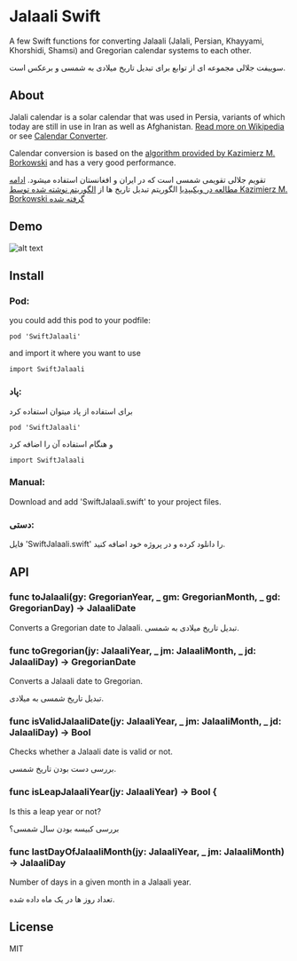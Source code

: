 # Jalaali Swift

A few Swift functions for converting Jalaali (Jalali, Persian, Khayyami, Khorshidi, Shamsi) and Gregorian calendar systems to each other.

سوییفت جلالی مجموعه ای از توابع برای تبدیل تاریخ میلادی به شمسی و برعکس است.

## About

Jalali calendar is a solar calendar that was used in Persia, variants of which today are still in use in Iran as well as Afghanistan. [Read more on Wikipedia](http://en.wikipedia.org/wiki/Jalali_calendar) or see [Calendar Converter](http://www.fourmilab.ch/documents/calendar/).

Calendar conversion is based on the [algorithm provided by Kazimierz M. Borkowski](http://www.astro.uni.torun.pl/~kb/Papers/EMP/PersianC-EMP.htm) and has a very good performance.

تقویم جلالی تقویمی شمسی است که در ایران و افغانستان استفاده میشود. [ادامه مطالعه در ویکیپدیا](http://en.wikipedia.org/wiki/Jalali_calendar)
الگوریتم تبدیل تاریخ ها از [الگوریتم نوشته شده توسط Kazimierz M. Borkowski گرفته شده](http://www.astro.uni.torun.pl/~kb/Papers/EMP/PersianC-EMP.htm)

## Demo

![alt text](http://s9.picofile.com/file/8340200584/SwiftJalaali.png)


## Install
### Pod:
you could add this pod to your podfile:
```
pod 'SwiftJalaali'
```
and import it where you want to use
```
import SwiftJalaali
```
### پاد:
برای استفاده از پاد میتوان استفاده کرد
```
pod 'SwiftJalaali'
```
و هنگام استفاده آن را اضافه کرد
```
import SwiftJalaali
```

### Manual:
Download and add 'SwiftJalaali.swift' to your project files.
### دستی:
فایل 'SwiftJalaali.swift' را دانلود کرده و در پروژه خود اضافه کنید.
## API

### func toJalaali(gy: GregorianYear, _ gm: GregorianMonth, _ gd: GregorianDay) -> JalaaliDate

Converts a Gregorian date to Jalaali.
تبدیل تاریخ میلادی به شمسی.

### func toGregorian(jy: JalaaliYear, _ jm: JalaaliMonth, _ jd: JalaaliDay) -> GregorianDate

Converts a Jalaali date to Gregorian.

تبدیل تاریخ شمسی به میلادی.

### func isValidJalaaliDate(jy: JalaaliYear, _ jm: JalaaliMonth, _ jd: JalaaliDay) -> Bool

Checks whether a Jalaali date is valid or not.

بررسی دست بودن تاریخ شمسی.

### func isLeapJalaaliYear(jy: JalaaliYear) -> Bool {

Is this a leap year or not?

بررسی کبیسه بودن سال شمسی؟

### func lastDayOfJalaaliMonth(jy: JalaaliYear, _ jm: JalaaliMonth) -> JalaaliDay

Number of days in a given month in a Jalaali year.

تعداد روز ها در یک ماه داده شده.

## License

MIT
